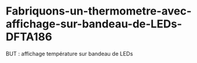 # Fabriquons-un-thermometre-avec-affichage-sur-bandeau-de-LEDs-DFTA186
BUT : affichage température sur bandeau de LEDs
